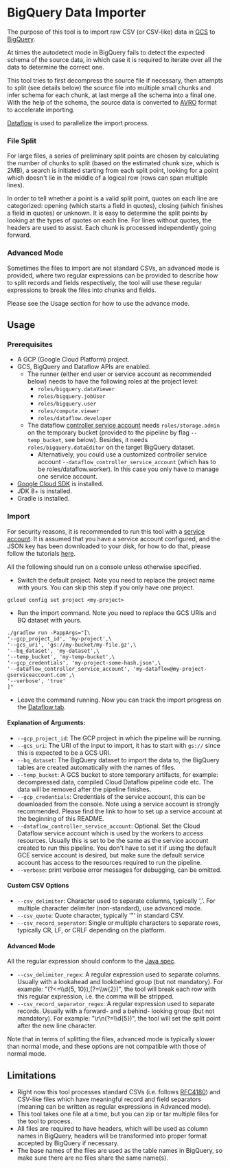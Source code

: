 # BigQuery Data Importer

The purpose of this tool is to import raw CSV (or CSV-like) data in
[GCS](https://cloud.google.com/storage/) to
[BigQuery](https://cloud.google.com/bigquery/).

At times the autodetect mode in BigQuery fails to detect the expected schema of
the source data, in which case it is required to iterate over all the data to
determine the correct one.

This tool tries to first decompress the source file if necessary, then attempts
to split (see details below) the source file into multiple small chunks and
infer schema for each chunk, at last merge all the schema into a final one. With
the help of the schema, the source data is converted to
[AVRO](https://cloud.google.com/bigquery/docs/loading-data-cloud-storage-avro)
format to accelerate importing.

[Dataflow](https://cloud.google.com/dataflow/) is used to parallelize the import
process.

### File Split

For large files, a series of preliminary split points are chosen by calculating
the number of chunks to split (based on the estimated chunk size, which is 2MB),
a search is initiated starting from each split point, looking for a point which
doesn't lie in the middle of a logical row (rows can span multiple lines).

In order to tell whether a point is a valid split point, quotes on each line are
categorized: opening (which starts a field in quotes), closing (which finishes a
field in quotes) or unknown. It is easy to determine the split points by looking
at the types of quotes on each line. For lines without quotes, the headers are
used to assist. Each chunk is processed independently going forward.

### Advanced Mode

Sometimes the files to import are not standard CSVs, an advanced mode is
provided, where two regular expressions can be provided to describe how to split
records and fields respectively, the tool will use these regular expressions to
break the files into chunks and fields.

Please see the Usage section for how to use the advance mode.

## Usage

### Prerequisites

*   A GCP (Google Cloud Platform) project.
*   GCS, BigQuery and Dataflow APIs are enabled.
    *   The runner (either end user or service account as recommended below)
        needs to have the following roles at the project level:
        -   `roles/bigquery.dataViewer`
        -   `roles/bigquery.jobUser`
        -   `roles/bigquery.user`
        -   `roles/compute.viewer`
        -   `roles/dataflow.developer`
    *   The dataflow
        [controller service account](https://cloud.google.com/dataflow/docs/concepts/security-and-permissions#controller_service_account)
        needs `roles/storage.admin` on the temporary bucket (provided to the
        pipeline by flag `--temp_bucket`, see below). Besides, it needs
        `roles/bigquery.dataEditor` on the target BigQuery dataset.
        *   Alternatively, you could use a customized controller service account
            `--dataflow_controller_service_account` (which has to be
            roles/dataflow.worker). In this case you only have to manage one
            service account.
*   [Google Cloud SDK](https://cloud.google.com/sdk/) is installed.
*   JDK 8+ is installed.
*   Gradle is installed.

### Import

For security reasons, it is recommended to run this tool with a
[service account](https://cloud.google.com/iam/docs/understanding-service-accounts).
It is assumed that you have a service account configured, and the JSON key has
been downloaded to your disk, for how to do that, please follow the tutorials
[here](https://cloud.google.com/iam/docs/creating-managing-service-accounts).

All the following should run on a console unless otherwise specified.

*   Switch the default project. Note you need to replace the project name with
    yours. You can skip this step if you only have one project.

`gcloud config set project <my-project>`

*   Run the import command. Note you need to replace the GCS URIs and BQ dataset
    with yours.

```shell
./gradlew run -PappArgs="[\
'--gcp_project_id', 'my-project',\
'--gcs_uri', 'gs://my-bucket/my-file.gz',\
'--bq_dataset', 'my-dataset',\
'--temp_bucket', 'my-temp-bucket',\
'--gcp_credentials', 'my-project-some-hash.json',\
'--dataflow_controller_service_account', 'my-dataflow@my-project-gserviceaccount.com',\
'--verbose', 'true'
]"
```

*   Leave the command running. Now you can track the import progress on the
    [Dataflow tab](https://console.cloud.google.com/dataflow).

#### Explanation of Arguments:

*   `--gcp_project_id`: The GCP project in which the pipeline will be running.
*   `--gcs_uri`: The URI of the input to import, it has to start with `gs://`
    since this is expected to be a GCS URI.
*   `--bq_dataset`: The BigQuery dataset to import the data to, the BigQuery
    tables are created automatically with the names of files.
*   `--temp_bucket`: A GCS bucket to store temporary artifacts, for example:
    decompressed data, compiled Cloud Dataflow pipeline code etc. The data will
    be removed after the pipeline finishes.
*   `--gcp_credentials`: Credentials of the service account, this can be
    downloaded from the console. Note using a service account is strongly
    recommended. Please find the link to how to set up a service account at the
    beginning of this README.
*   `--dataflow_controller_service_account`: Optional. Set the Cloud Dataflow
    service account which is used by the workers to access resources. Usually
    this is set to be the same as the service account created to run this
    pipeline. You don't have to set it if using the default GCE service account
    is desired, but make sure the default service account has access to the
    resources required to run the pipeline.
*   `--verbose`: print verbose error messages for debugging, can be omitted.

#### Custom CSV Options

*   `--csv_delimiter`: Character used to separate columns, typically ','. For
    multiple character delimiter (non-standard), use advanced mode.
*   `--csv_quote`: Quote character, typically '"' in standard CSV.
*   `--csv_record_seperator`: Single or multiple characters to separate rows,
    typically CR, LF, or CRLF depending on the platform.

#### Advanced Mode

All the regular expression should conform to the
[Java spec](https://docs.oracle.com/javase/7/docs/api/java/util/regex/Pattern.html).

*   `--csv_delimiter_regex`: A regular expression used to separate columns.
    Usually with a lookahead and lookbehind group (but not mandatory). For
    example: "(?<=\\\\d{5, 10}),(?=\\\\w{2})", the tool will break each row with
    this regular expression, i.e. the comma will be stripped.
*   `--csv_record_separator_regex`: A regular expression used to separate
    records. Usually with a forward- and a behind- looking group (but not
    mandatory). For example: "\\r\\n(?=\\\\d{5})", the tool will set the split
    point after the new line character.

Note that in terms of splitting the files, advanced mode is typically slower
than normal mode, and these options are not compatible with those of normal
mode.

## Limitations

*   Right now this tool processes standard CSVs (i.e. follows
    [RFC4180](https://tools.ietf.org/html/rfc4180)) and CSV-like files which
    have meaningful record and field separators (meaning can be written as
    regular expressions in Advanced mode).
*   This tool takes one file at a time, but you can zip or tar multiple files
    for the tool to process.
*   All files are required to have headers, which will be used as column names
    in BigQuery, headers will be transformed into proper format accepted by
    BigQuery if necessary.
*   The base names of the files are used as the table names in BigQuery, so make
    sure there are no files share the same name(s).
